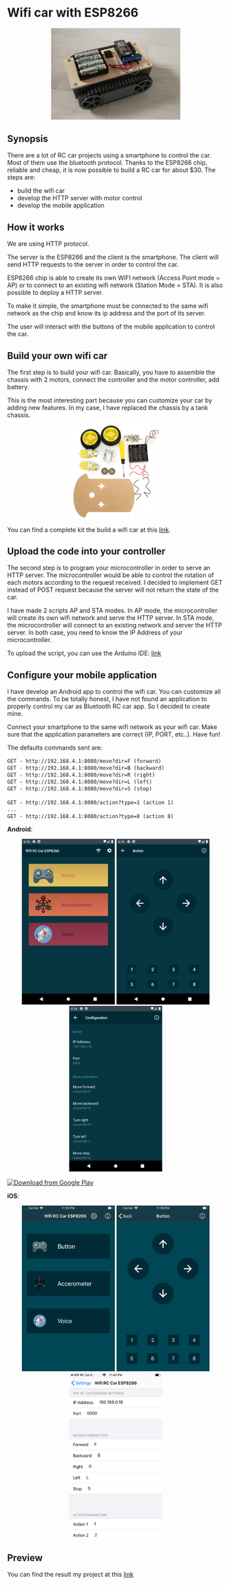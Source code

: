 # Wifi car with ESP8266

<p align="center">
<img src="docs/wifi_car.png" width="300" >
</p>


## Synopsis

There are a lot of RC car projects using a smartphone to control the car. Most of them use the bluetooth protocol. Thanks to the ESP8266 chip, reliable and cheap, it is now possible to build a RC car for about $30.
The steps are:
* build the wifi car
* develop the HTTP server with motor control
* develop the mobile application

## How it works

We are using HTTP protocol.

The server is the ESP8266 and the client is the smartphone. The client will send HTTP requests to the server in order to control the car.

ESP8266 chip is able to create its own WIFI network (Access Point mode = AP) or to connect to an existing wifi network (Station Mode = STA). It is also possible to deploy a HTTP server.

To make it simple, the smartphone must be connected to the same wifi network as the chip and know its ip address and the port of its server.

The user will interact with the buttons of the mobile application to control the car.

## Build your own wifi car

The first step is to build your wifi car. Basically, you have to assemble the chassis with 2 motors, connect the controller and the motor controller, add battery.

This is the most interesting part because you can customize your car by adding new features. In my case, I have replaced the chassis by a tank chassis.

<p align="center">
<img src="docs/car_kit.png" width="200"  >
</p>

You can find a complete kit the build a wifi car at this [link](https://www.banggood.com/Geekcrei-2WD-L293D-WIFI-Smart-Robot-Car-With-NodeMCU-Shield-Kit-For-ESP-12E-Based-On-ESP8266-p-995166.html).

## Upload the code into your controller

The second step is to program your microcontroller in order to serve an HTTP server. The microcontroller would be able to control the rotation of each motors according to the request received. I decided to implement GET instead of POST request because the server will not return the state of the car.

I have made 2 scripts AP and STA modes. In AP mode, the microcontroller will create its own wifi network and serve the HTTP server. In STA mode, the microcontroller will connect to an existing network and server the HTTP server. In both case, you need to know the IP Address of your microcontroller.

To upload the script, you can use the Arduino IDE: [link](https://randomnerdtutorials.com/how-to-install-esp8266-board-arduino-ide/)

## Configure your mobile application

I have develop an Android app to control the wifi car. You can customize all the commands. To be totally honest, I have not found an application to properly control my car as Bluetooth RC car app. So I decided to create mine.

Connect your smartphone to the same wifi network as your wifi car. Make sure that the application parameters are correct (IP, PORT, etc..). Have fun!

The defaults commands sent are:

```
GET - http://192.168.4.1:8080/move?dir=F (forward)
GET - http://192.168.4.1:8080/move?dir=B (backward)
GET - http://192.168.4.1:8080/move?dir=R (right)
GET - http://192.168.4.1:8080/move?dir=L (left)
GET - http://192.168.4.1:8080/move?dir=S (stop)

GET - http://192.168.4.1:8080/action?type=1 (action 1)
...
GET - http://192.168.4.1:8080/action?type=8 (action 8)
```

__Android__:
<p align="center">
  <img width="216px" height="384px" src="docs/android_1.png">
  <img width="216px" height="384px" src="docs/android_2.png">
  <img width="216px" height="384px" src="docs/android_3.png">
</p>


[<img src="https://play.google.com/intl/en_us/badges/images/generic/en_badge_web_generic.png"
      alt="Download from Google Play"
      height="80">](https://play.google.com/store/apps/details?id=com.lacour.vincent.wificaresp8266)


__iOS__:
<p align="center">
  <img width="216px" height="384px" src="docs/ios_1.png">
  <img width="216px" height="384px" src="docs/ios_2.png">
  <img width="216px" height="384px" src="docs/ios_3.png">
</p>

## Preview

You can find the result my project at this [link](https://www.youtube.com/watch?v=E-RyAsFMnTI)
